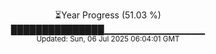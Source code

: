<p align="center">
⏳Year Progress (51.03 %)<br>
███████████████▁▁▁▁▁▁▁▁▁▁▁▁▁▁▁ <br>
<sub>Updated: Sun, 06 Jul 2025 06:04:01 GMT</sub>
</p>

